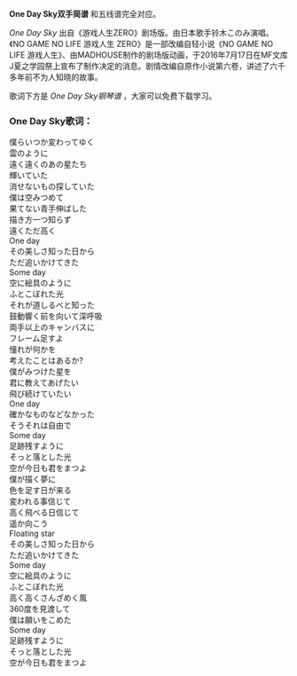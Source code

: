 

**One Day Sky双手简谱** 和五线谱完全对应。

_One Day Sky_ 出自《游戏人生ZERO》剧场版。由日本歌手铃木このみ演唱。《NO GAME NO LIFE 游戏人生
ZERO》是一部改编自轻小说《NO GAME NO LIFE
游戏人生》、由MADHOUSE制作的剧场版动画，于2016年7月17日在MF文库J夏之学园祭上宣布了制作决定的消息。剧情改编自原作小说第六卷，讲述了六千多年前不为人知晓的故事。

歌词下方是 _One Day Sky钢琴谱_ ，大家可以免费下载学习。

### One Day Sky歌词：

僕らいつか変わってゆく  
雲のように  
遠く遠くのあの星たち  
輝いていた  
消せないもの探していた  
僕は空みつめて  
果てない青手伸ばした  
描き方一つ知らず  
遠くただ高く  
One day  
その美しさ知った日から  
ただ追いかけてきた  
Some day  
空に絵具のように  
ふとこぼれた光  
それが道しるべと知った  
鼓動響く前を向いて深呼吸  
両手以上のキャンバスに  
フレーム足すよ  
憧れが何かを  
考えたことはあるか?  
僕がみつけた星を  
君に教えてあげたい  
飛び続けていたい  
One day  
確かなものなどなかった  
そうそれは自由で  
Some day  
足跡残すように  
そっと落とした光  
空が今日も君をまつよ  
僕が描く夢に  
色を足す日が来る  
変われる事信じて  
高く飛べる日信じて  
遥か向こう  
Floating star  
その美しさ知った日から  
ただ追いかけてきた  
Some day  
空に絵具のように  
ふとこぼれた光  
高く高くさんざめく風  
360度を見渡して  
僕は願いをこめた  
Some day  
足跡残すように  
そっと落とした光  
空が今日も君をまつよ

